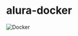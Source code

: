 # alura-docker

![Docker](https://www.logolynx.com/images/logolynx/40/4050ef3e853e2301e16863bb3a187ed3.jpeg)
